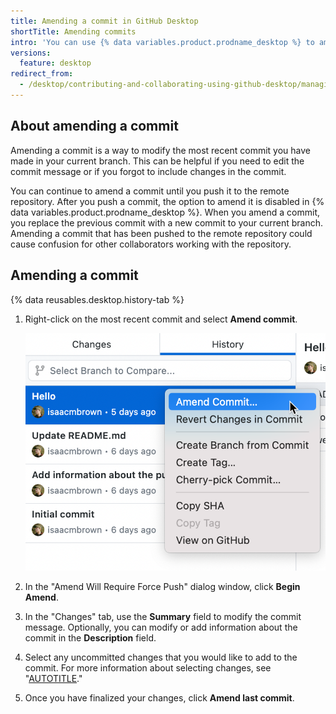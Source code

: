 ```yaml
---
title: Amending a commit in GitHub Desktop
shortTitle: Amending commits
intro: 'You can use {% data variables.product.prodname_desktop %} to amend your last commit.'
versions:
  feature: desktop
redirect_from:
  - /desktop/contributing-and-collaborating-using-github-desktop/managing-commits/amending-a-commit
---
```


## About amending a commit

Amending a commit is a way to modify the most recent commit you have made in your current branch. This can be helpful if you need to edit the commit message or if you forgot to include changes in the commit.

You can continue to amend a commit until you push it to the remote repository. After you push a commit, the option to amend it is disabled in {% data variables.product.prodname_desktop %}. When you amend a commit, you replace the previous commit with a new commit to your current branch. Amending a commit that has been pushed to the remote repository could cause confusion for other collaborators working with the repository.

## Amending a commit

{% data reusables.desktop.history-tab %}
1. Right-click on the most recent commit and select **Amend commit**.

   ![Screenshot of a list of commits in the "History" tab. Next to a commit, in a context menu, the cursor hovers over "Amend commit".](/assets/images/help/desktop/amend-commit-context-menu.png)
1. In the "Amend Will Require Force Push" dialog window, click **Begin Amend**.
1. In the "Changes" tab, use the **Summary** field to modify the commit message. Optionally, you can modify or add information about the commit in the **Description** field.
1. Select any uncommitted changes that you would like to add to the commit. For more information about selecting changes, see "[AUTOTITLE](/desktop/contributing-and-collaborating-using-github-desktop/making-changes-in-a-branch/committing-and-reviewing-changes-to-your-project#selecting-changes-to-include-in-a-commit)."
1. Once you have finalized your changes, click **Amend last commit**.
